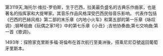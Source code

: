 第3119天,海托尔·维拉-罗伯斯，生于巴西，拉美最负盛名的古典乐作曲家，也是著名的指挥家和大提琴家。其音乐作品风格深受巴西民俗音乐影响。 代表作包括《巴西的巴赫风格》第二部的末乐章《内地小火车》和第五部的第一乐章《咏叹调》;钢琴组曲《玩偶之家1号》中的第七乐章《小丑》;吉他协奏曲;第七交响曲;第一首《歌调》。

1493年：探險家克里斯多福·哥倫布在首次航行至美洲後，搭乘尼尼亞號返回葡萄牙里斯本。
